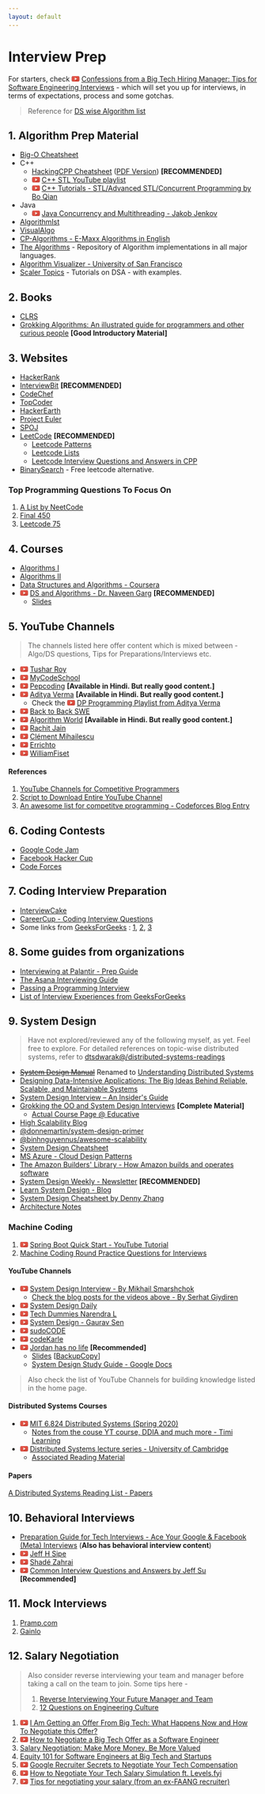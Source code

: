 ```yaml
---
layout: default
---
```


# Interview Prep

For starters, check ![Youtube Icon](assets/youtube.png) [Confessions from a Big Tech Hiring Manager: Tips for Software Engineering Interviews](https://www.youtube.com/watch?v=vFOw_m5zNCs) - which will set you up for interviews, in terms of expectations, process and some gotchas.

> Reference for [DS wise Algorithm list](https://github.com/dtsdwarak/algorithms/blob/master/interview_prep/Algorithms.md)

## 1. Algorithm Prep Material

* [Big-O Cheatsheet](https://www.bigocheatsheet.com/)
* C++
  - [HackingCPP Cheatsheet](https://hackingcpp.com/cpp/cheat_sheets.html) ([PDF Version](https://www.dropbox.com/s/9u6rx7oaxsumwxb/Hacking_CPP_Cheatsheet.pdf?dl=0)) **[RECOMMENDED]**
  - ![Youtube Icon](assets/youtube.png) [C++ STL YouTube playlist](https://www.youtube.com/playlist?list=PL_dsdStdDXbq8BTjGdUEWgWYFWYP6pwYb)
  - ![Youtube Icon](assets/youtube.png) [C++ Tutorials - STL/Advanced STL/Concurrent Programming by Bo Qian](https://www.youtube.com/user/BoQianTheProgrammer/playlists)
* Java
  - ![Youtube Icon](assets/youtube.png) [Java Concurrency and Multithreading - Jakob Jenkov](https://www.youtube.com/playlist?list=PLL8woMHwr36EDxjUoCzboZjedsnhLP1j4)
* [AlgorithmIst](https://algorithmist.com/wiki/Main_Page)
* [VisualAlgo](https://visualgo.net/en)
* [CP-Algorithms - E-Maxx Algorithms in English](https://cp-algorithms.com/)
* [The Algorithms](https://the-algorithms.com/) - Repository of Algorithm implementations in all major languages.
* [Algorithm Visualizer - University of San Francisco](https://www.cs.usfca.edu/~galles/visualization/Algorithms.html)
* [Scaler Topics](https://www.scaler.com/topics/) - Tutorials on DSA - with examples.

## 2. Books

* [CLRS](https://en.wikipedia.org/wiki/Introduction_to_Algorithms)
* [Grokking Algorithms: An illustrated guide for programmers and other curious people](https://www.goodreads.com/book/show/22847284-grokking-algorithms-an-illustrated-guide-for-programmers-and-other-curio) **[Good Introductory Material]**

## 3. Websites

* [HackerRank](https://www.hackerrank.com/)
* [InterviewBit](https://www.interviewbit.com/) **[RECOMMENDED]**
* [CodeChef](https://www.codechef.com/)
* [TopCoder](https://www.topcoder.com/)
* [HackerEarth](https://www.hackerearth.com/)
* [Project Euler](https://projecteuler.net/)
* [SPOJ](http://www.spoj.com/)
* [LeetCode](https://leetcode.com/problemset/algorithms/) **[RECOMMENDED]**
  - [Leetcode Patterns](https://seanprashad.com/leetcode-patterns/)
  - [Leetcode Lists](./LEETCODE.md)
  - [Leetcode Interview Questions and Answers in CPP](https://www.dropbox.com/s/5zibon9fybmrqdl/InterviewQuestions.pdf?dl=0)
* [BinarySearch](https://binarysearch.com/) - Free leetcode alternative.


### Top Programming Questions To Focus On

1. [A List by NeetCode](https://neetcode.io/)
2. [Final 450](https://docs.google.com/spreadsheets/d/1g0inu7IWriyujP3J3jK-H9jmoSg_aDEi/edit?usp=sharing&ouid=117912746833392353256&rtpof=true&sd=true)
3. [Leetcode 75](https://docs.google.com/spreadsheets/d/1BMW9G5thqoFLPomJfr42O6u7mxqLYp_DZfCz-FW1n9M/edit?usp=sharing)

## 4. Courses

* [Algorithms I](https://www.coursera.org/course/algs4partI)
* [Algorithms II](https://www.coursera.org/course/algs4partII)
* [Data Structures and Algorithms - Coursera](https://www.coursera.org/specializations/data-structures-algorithms)
* ![Youtube Icon](assets/youtube.png) [DS and Algorithms - Dr. Naveen Garg](https://www.youtube.com/playlist?list=PLBF3763AF2E1C572F) **[RECOMMENDED]**
  - [Slides](https://www.dropbox.com/sh/enpo1ilzc11m4r7/AADNMl9_1xCy25b_xbO8oLaLa?dl=0)

## 5. YouTube Channels

> The channels listed here offer content which is mixed between - Algo/DS questions, Tips for Preparations/Interviews etc.

* ![Youtube Icon](assets/youtube.png) [Tushar Roy](https://www.youtube.com/user/tusharroy2525/videos)
* ![Youtube Icon](assets/youtube.png) [MyCodeSchool](https://www.youtube.com/user/mycodeschool/videos)
* ![Youtube Icon](assets/youtube.png) [Pepcoding](https://www.youtube.com/channel/UC7rNzgC2fEBVpb-q_acpsmw) **[Available in Hindi. But really good content.]**
* ![Youtube Icon](assets/youtube.png) [Aditya Verma](https://www.youtube.com/c/AdityaVermaTheProgrammingLord/featured) **[Available in Hindi. But really good content.]**
  - Check the ![Youtube Icon](assets/youtube.png) [DP Programming Playlist from Aditya Verma](https://youtube.com/playlist?list=PL_z_8CaSLPWekqhdCPmFohncHwz8TY2Go)
* ![Youtube Icon](assets/youtube.png) [Back to Back SWE](https://www.youtube.com/channel/UCmJz2DV1a3yfgrR7GqRtUUA)
* ![Youtube Icon](assets/youtube.png) [Algorithm World](https://www.youtube.com/channel/UCyOeSe6gYd9vYpSetIrM-5A) **[Available in Hindi. But really good content.]**
* ![Youtube Icon](assets/youtube.png) [Rachit Jain](https://www.youtube.com/channel/UC9fDC_eBh9e_bogw87DbGKQ)
* ![Youtube Icon](assets/youtube.png) [Clément Mihailescu](https://www.youtube.com/channel/UCaO6VoaYJv4kS-TQO_M-N_g)
* ![Youtube Icon](assets/youtube.png) [Errichto](https://www.youtube.com/c/Errichto/videos)
* ![Youtube Icon](assets/youtube.png) [WilliamFiset](https://www.youtube.com/c/WilliamFiset-videos)

#### References 

1. [YouTube Channels for Competitive Programmers](https://codeforces.com/topic/43738/en6)
2. [Script to Download Entire YouTube Channel](https://gist.github.com/dtsdwarak/b65ce205a59d95bd0739fcdb2f33dfec)
3. [An awesome list for competitve programming - Codeforces Blog Entry](https://codeforces.com/blog/entry/23054)

## 6. Coding Contests

* [Google Code Jam](https://codingcompetitions.withgoogle.com/codejam)
* [Facebook Hacker Cup](https://www.facebook.com/hackercup/)
* [Code Forces](http://codeforces.com/)

## 7. Coding Interview Preparation
* [InterviewCake](https://www.interviewcake.com/)
* [CareerCup - Coding Interview Questions](https://www.careercup.com/page?pid=coding-interview-questions)
* Some links from [GeeksForGeeks](http://www.geeksforgeeks.org/) : [1](http://www.geeksforgeeks.org/top-10-algorithms-in-interview-questions/), [2](http://www.geeksforgeeks.org/top-algorithms-and-data-structures-for-competitive-programming/), [3](http://www.geeksforgeeks.org/top-25-interview-questions/)

## 8. Some guides from organizations

* [Interviewing at Palantir - Prep Guide](https://www.palantir.com/getting-hired/)
* [The Asana Interviewing Guide](https://blog.asana.com/2016/03/asana-engineering-interview-guide/)
* [Passing a Programming Interview](http://blog.triplebyte.com/how-to-pass-a-programming-interview)
* [List of Interview Experiences from GeeksForGeeks](http://www.geeksforgeeks.org/about/interview-corner/)

## 9. System Design

> Have not explored/reviewed any of the following myself, as yet. Feel free to explore. For detailed references on topic-wise distributed systems, refer to [dtsdwarak@/distributed-systems-readings](https://dtsdwarak.github.io/distributed-systems-readings/)

* ~~[System Design Manual](https://systemdesignmanual.com/)~~ Renamed to [Understanding Distributed Systems](https://understandingdistributed.systems/)
* [Designing Data-Intensive Applications: The Big Ideas Behind Reliable, Scalable, and Maintainable Systems](https://www.amazon.in/Designing-Data-Intensive-Applications-Reliable-Maintainable/dp/9352135245/)
* [System Design Interview – An Insider's Guide](https://www.goodreads.com/book/show/54109255-system-design-interview-an-insider-s-guide)
* [Grokking the OO and System Design Interviews](https://dtsdwarak.github.io/oo-and-system-design/) **[Complete Material]**
  - [Actual Course Page @ Educative](https://www.educative.io/courses/grokking-the-system-design-interview)
* [High Scalability Blog](http://highscalability.com/)
* [@donnemartin/system-design-primer](https://github.com/donnemartin/system-design-primer)
* [@binhnguyennus/awesome-scalability](https://github.com/binhnguyennus/awesome-scalability)
* [System Design Cheatsheet](https://gist.github.com/vasanthk/485d1c25737e8e72759f)
* [MS Azure - Cloud Design Patterns](https://docs.microsoft.com/en-us/azure/architecture/patterns/)
* [The Amazon Builders' Library - How Amazon builds and operates software](https://aws.amazon.com/builders-library/)
* [System Design Weekly - Newsletter](https://mitelman.engineering/system-design-weekly/) **[RECOMMENDED]**
* [Learn System Design - Blog](https://learnsystemdesign.blogspot.com/)
* [System Design Cheatsheet by Denny Zhang](https://www.dropbox.com/s/mm6d83ltrt01urn/System_Design_Cheatsheet_DennyZhang.pdf?dl=0)
* [Architecture Notes](https://architecturenotes.co)

### Machine Coding

1. ![Youtube Icon](assets/youtube.png) [Spring Boot Quick Start - YouTube Tutorial](https://www.youtube.com/playlist?list=PLqq-6Pq4lTTbx8p2oCgcAQGQyqN8XeA1x)
2. [Machine Coding Round Practice Questions for Interviews](https://workat.tech/machine-coding/article/how-to-practice-for-machine-coding-kp0oj3sw2jca)

#### YouTube Channels

* ![Youtube Icon](assets/youtube.png) [System Design Interview - By Mikhail Smarshchok](https://www.youtube.com/c/SystemDesignInterview/featured)
  - [Check the blog posts for the videos above - By Serhat Giydiren](https://serhatgiydiren.github.io/)
* ![Youtube Icon](assets/youtube.png) [System Design Daily](https://www.youtube.com/channel/UC-nf8kVIeRMAzW3SRMzJ8-g/videos)
* ![Youtube Icon](assets/youtube.png) [Tech Dummies Narendra L](https://www.youtube.com/c/TechDummiesNarendraL/videos)
* ![Youtube Icon](assets/youtube.png) [System Design - Gaurav Sen](https://www.youtube.com/playlist?list=PLMCXHnjXnTnvo6alSjVkgxV-VH6EPyvoX)
* ![Youtube Icon](assets/youtube.png) [sudoCODE](https://www.youtube.com/c/sudoCODE/videos)
* ![Youtube Icon](assets/youtube.png) [codeKarle](https://www.youtube.com/playlist?list=PLhgw50vUymycJPN6ZbGTpVKAJ0cL4OEH3)
* ![Youtube Icon](assets/youtube.png) [Jordan has no life](https://www.youtube.com/channel/UCbvDQKzAJ5GwCjTrv4FWkxg/videos) **[Recommended]**
  - [Slides](https://drive.google.com/drive/folders/1ChodcbMZ4KqS9WP9gin4sLVdCsgD3uoE) [[BackupCopy](https://www.dropbox.com/sh/1xgir1dgg6dicnv/AACl9tG4EDXmaRlzdVo9np1ma?dl=0)]
  - [System Design Study Guide - Google Docs](https://docs.google.com/document/d/1KfyhNgojjp-0fyBFqqV7jaGErPGFfo1BgnuN9_yDIkk/mobilebasic)
  
> Also check the list of YouTube Channels for building knowledge listed in the home page.

#### Distributed Systems Courses

* ![Youtube Icon](assets/youtube.png) [MIT 6.824 Distributed Systems (Spring 2020)](https://www.youtube.com/playlist?list=PLrw6a1wE39_tb2fErI4-WkMbsvGQk9_UB)
  - [Notes from the couse YT course, DDIA and much more - Timi Learning](https://timilearning.com/)
* ![Youtube Icon](assets/youtube.png) [Distributed Systems lecture series - University of Cambridge](https://www.youtube.com/playlist?list=PLeKd45zvjcDFUEv_ohr_HdUFe97RItdiB)
  - [Associated Reading Material](https://www.cl.cam.ac.uk/teaching/2021/ConcDisSys/dist-sys-notes.pdf)

#### Papers

[A Distributed Systems Reading List - Papers](https://dancres.github.io/Pages/)

## 10. Behavioral Interviews

* [Preparation Guide for Tech Interviews - Ace Your Google & Facebook (Meta) Interviews](https://serhatgiydiren.github.io/preparation-guide-for-tech-interviews) (**Also has behavioral interview content**)
* ![Youtube Icon](assets/youtube.png) [Jeff H Sipe](https://www.youtube.com/c/JeffHSipe/videos)
* ![Youtube Icon](assets/youtube.png) [Shadé Zahrai](https://www.youtube.com/c/ShadeZahrai)
* ![Youtube Icon](assets/youtube.png) [Common Interview Questions and Answers by Jeff Su](https://www.youtube.com/playlist?list=PLo-kPya_Ww2wLc0USlqpuN_OAtJjc6qoP) **[Recommended]**

## 11. Mock Interviews

1. [Pramp.com](https://www.pramp.com/#/)
2. [Gainlo](http://www.gainlo.co/#!/)

## 12. Salary Negotiation

> Also consider reverse interviewing your team and manager before taking a call on the team to join.
> Some tips here - 
> 1. [Reverse Interviewing Your Future Manager and Team](https://blog.pragmaticengineer.com/reverse-interviewing/)
> 2. [12 Questions on Engineering Culture](https://blog.pragmaticengineer.com/pragmatic-engineer-test/)

1. ![Youtube Icon](assets/youtube.png) [I Am Getting an Offer From Big Tech: What Happens Now and How To Negotiate this Offer?](https://www.youtube.com/watch?v=s75AeaTt0UM)
2. ![Youtube Icon](assets/youtube.png) [How to Negotiate a Big Tech Offer as a Software Engineer](https://www.youtube.com/watch?v=cbngWLr7BC4)
3. [Salary Negotiation: Make More Money, Be More Valued](https://www.kalzumeus.com/2012/01/23/salary-negotiation/)
4. [Equity 101 for Software Engineers at Big Tech and Startups](https://blog.pragmaticengineer.com/equity-for-software-engineers/)
5. ![Youtube Icon](assets/youtube.png) [Google Recruiter Secrets to Negotiate Your Tech Compensation](https://www.youtube.com/watch?v=knLjIYmT7KA)
6. ![Youtube Icon](assets/youtube.png) [How to Negotiate Your Tech Salary Simulation ft. Levels.fyi](https://www.youtube.com/watch?v=fyn0CKPuPlA)
7. ![Youtube Icon](assets/youtube.png) [Tips for negotiating your salary (from an ex-FAANG recruiter)](https://www.youtube.com/watch?v=u9BoG1n1948)

